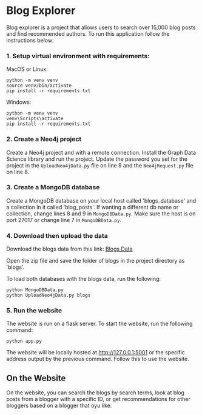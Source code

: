 # Blog Explorer

Blog explorer is a project that allows users to search over 15,000 blog posts and find recommended authors. To run this application follow the instructions below:

### 1. Setup virtual environment with requirements:
   
  MacOS or Linux:

```
python -m venv venv
source venv/bin/activate
pip install -r requirements.txt
```


  Windows:
  
```
python -m venv venv
venv\Scripts\activate
pip install -r requirements.txt
```

### 2. Create a Neo4j project
Create a Neo4j project and with a remote connection. Install the Graph Data Science library and run the project. Update the password you set for the project in the ```UploadNeo4jData.py``` file on line 9 and the ```Neo4jRequest.py``` file on line 8.

### 3. Create a MongoDB database 
Create a MongoDB database on your local host called 'blogs_database' and a collection in it called 'blog_posts'. If wanting a different db name or collection, change lines 8 and 9 in ```MongoDBData.py```. Make sure the host is on port 27017 or change line 7 in ```MongoDBData.py```.

### 4. Download then upload the data
Download the blogs data from this link:
[Blogs Data](https://iowa-my.sharepoint.com/:f:/g/personal/spothitakis_uiowa_edu/ElLNFf8U2e5HsJw8LzzSCl4BVVOPnxouv_bFN41z_Q2llQ?e=agwV6T)

Open the zip file and save the folder of blogs in the project directory as 'blogs'.

To load both databases with the blogs data, run the following:

```
python MongoDBData.py
python UploadNeo4jData.py blogs
```

### 5. Run the website
The website is run on a flask server. To start the website, run the following command:

```
python app.py
```

The website will be locally hosted at http://127.0.0.1:5001 or the specific address output by the previous command. Follow this to use the website.


## On the Website
On the website, you can search the blogs by search terms, look at blog posts from a blogger with a specific ID, or get recommendations for other bloggers based on a blogger that oyu like. 
